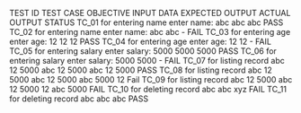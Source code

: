 TEST ID	TEST CASE OBJECTIVE	INPUT DATA	EXPECTED OUTPUT	ACTUAL OUTPUT	STATUS
TC_01	for entering name	enter name: abc	abc	abc	PASS
TC_02	for entering name	enter name: abc	abc	-	FAIL
TC_03	for entering age	enter age: 12	12	12	PASS
TC_04	for entering age	enter age: 12	12	-	FAIL
TC_05	for entering salary	enter salary: 5000	5000	5000	PASS
TC_06	for entering salary	enter salary: 5000	5000	-	FAIL
TC_07	for listing record	abc 12 5000	abc 12 5000	abc 12 5000	PASS
TC_08	for listing record	abc 12 5000	abc 12 5000	abc 5000 12	Fail
TC_09	for listing record	abc 12 5000	abc 12 5000	12 abc 5000	FAIL
TC_10	for deleting record	abc	abc	xyz	FAIL
TC_11	for deleting record	abc	abc	abc	PASS